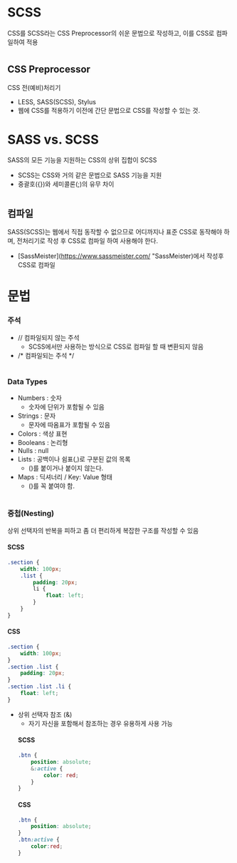 # SCSS
CSS를 SCSS라는 CSS Preprocessor의 쉬운 문법으로 작성하고, 이를 CSS로 컴파일하여 적용

#

## CSS Preprocessor
CSS 전(예비)처리기
- LESS, SASS(SCSS), Stylus
- 웹에 CSS를 적용하기 이전에 간단 문법으로 CSS를 작성할 수 있는 것.

#

# SASS vs. SCSS
SASS의 모든 기능을 지원하는 CSS의 상위 집합이 SCSS
- SCSS는 CSS와 거의 같은 문법으로 SASS 기능을 지원
- 중괄호({})와 세미콜론(;)의 유무 차이

#

## 컴파일
SASS(SCSS)는 웹에서 직접 동작할 수 없으므로 어디까지나 표준 CSS로 동작해야 하며, 전처리기로 작성 후 CSS로 컴파일 하여 사용해야 한다.
- [SassMeister](https://www.sassmeister.com/ "SassMeister)에서 작성후 CSS로 컴파일

#

# 문법

### 주석
- // 컴파일되지 않는 주석
    - SCSS에서만 사용하는 방식으로 CSS로 컴파일 할 때 변환되지 않음
- /* 컴파일되는 주석 */

#

### Data Types
- Numbers : 숫자
    - 숫자에 단위가 포함될 수 있음
- Strings : 문자
    - 문자에 따옴표가 포함될 수 있음
- Colors : 색상 표현
- Booleans : 논리형
- Nulls : null
- Lists : 공백이나 쉼표(,)로 구분된 값의 목록
    - ()를 붙이거나 붙이지 않는다.
- Maps : 딕셔너리 / Key: Value 형태
    - ()를 꼭 붙여야 함.

#

### 중첩(Nesting)
상위 선택자의 반복을 피하고 좀 더 편리하게 복잡한 구조를 작성할 수 있음

#### SCSS
```scss
.section {
    width: 100px;
    .list {
        padding: 20px;
        li {
            float: left;
        }
    }
}
```

#### CSS
```css
.section {
    width: 100px;
}
.section .list {
    padding: 20px;
}
.section .list .li {
    float: left;
}
```

- 상위 선택자 참조 (&)
    - 자기 자신을 포함해서 참조하는 경우 유용하게 사용 가능
    #### SCSS
    ```scss
    .btn {
        position: absolute;
        &:active {
            color: red;
        }
    }
    ```
    #### CSS
    ```css
    .btn {
        position: absolute;
    }
    .btn:active {
        color:red;
    }
    ```

